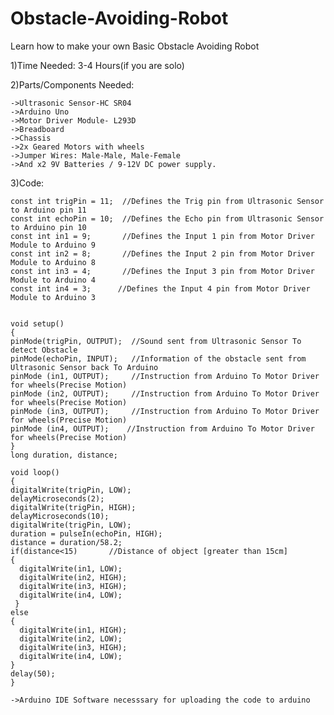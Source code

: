 # Obstacle-Avoiding-Robot
Learn how to make your own Basic Obstacle Avoiding Robot

1)Time Needed: 3-4 Hours(if you are solo)

2)Parts/Components Needed: 

    ->Ultrasonic Sensor-HC SR04
    ->Arduino Uno
    ->Motor Driver Module- L293D
    ->Breadboard
    ->Chassis
    ->2x Geared Motors with wheels
    ->Jumper Wires: Male-Male, Male-Female
    ->And x2 9V Batteries / 9-12V DC power supply.

 3)Code:
 
    const int trigPin = 11;  //Defines the Trig pin from Ultrasonic Sensor to Arduino pin 11
    const int echoPin = 10;  //Defines the Echo pin from Ultrasonic Sensor to Arduino pin 10
    const int in1 = 9;       //Defines the Input 1 pin from Motor Driver Module to Arduino 9
    const int in2 = 8;       //Defines the Input 2 pin from Motor Driver Module to Arduino 8
    const int in3 = 4;       //Defines the Input 3 pin from Motor Driver Module to Arduino 4
    const int in4 = 3;      //Defines the Input 4 pin from Motor Driver Module to Arduino 3


    void setup() 
    {
    pinMode(trigPin, OUTPUT);  //Sound sent from Ultrasonic Sensor To detect Obstacle 
    pinMode(echoPin, INPUT);   //Information of the obstacle sent from Ultrasonic Sensor back To Arduino
    pinMode (in1, OUTPUT);     //Instruction from Arduino To Motor Driver for wheels(Precise Motion)
    pinMode (in2, OUTPUT);     //Instruction from Arduino To Motor Driver for wheels(Precise Motion)
    pinMode (in3, OUTPUT);     //Instruction from Arduino To Motor Driver for wheels(Precise Motion)
    pinMode (in4, OUTPUT);    //Instruction from Arduino To Motor Driver for wheels(Precise Motion)
    }
    long duration, distance;

    void loop()
    {     
    digitalWrite(trigPin, LOW);
    delayMicroseconds(2);
    digitalWrite(trigPin, HIGH);
    delayMicroseconds(10);
    digitalWrite(trigPin, LOW);  
    duration = pulseIn(echoPin, HIGH);
    distance = duration/58.2;
    if(distance<15)       //Distance of object [greater than 15cm]
    {
      digitalWrite(in1, LOW); 
      digitalWrite(in2, HIGH); 
      digitalWrite(in3, HIGH); 
      digitalWrite(in4, LOW);
     }
    else
    {
      digitalWrite(in1, HIGH); 
      digitalWrite(in2, LOW); 
      digitalWrite(in3, HIGH); 
      digitalWrite(in4, LOW);
    }  
    delay(50);
    }
 
    ->Arduino IDE Software necesssary for uploading the code to arduino
